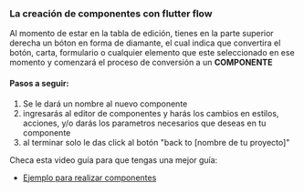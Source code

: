 ### La creación de componentes con flutter flow

Al momento de estar en la tabla de edición, tienes en la parte superior derecha un bóton en forma de diamante, el cual indica que convertira el botón, carta, formulario o cualquier elemento que este seleccionado en ese momento y comenzará el proceso de conversión a un **COMPONENTE**

#### Pasos a seguir:

1. Se le dará un nombre al nuevo componente
2. ingresarás al editor de componentes y harás los cambios en estilos, acciones, y/o darás los parametros necesarios que deseas en tu componente
3. al terminar solo le das click al botón "back to [nombre de tu proyecto]"

Checa esta video guía para que tengas una mejor guía:
  - [Ejemplo para realizar componentes](https://youtu.be/5cH4_oCHjYo?t=141)